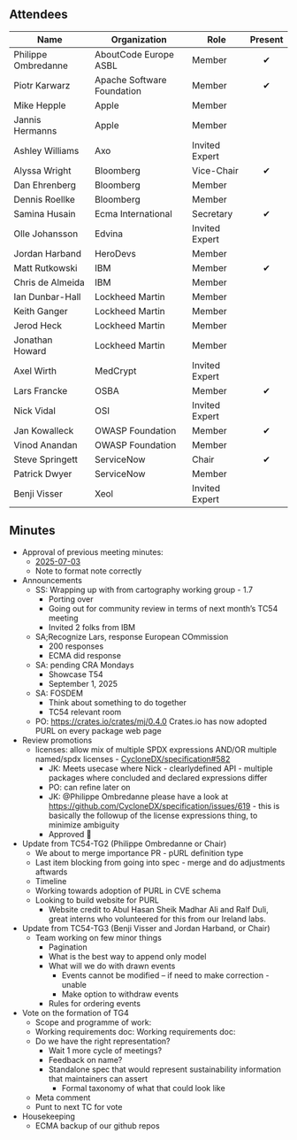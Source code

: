## Attendees

| Name                | Organization               | Role           | Present  |
|---------------------|----------------------------|----------------|:--------:|
| Philippe Ombredanne | AboutCode Europe ASBL      | Member         | &#x2714; |
| Piotr Karwarz       | Apache Software Foundation | Member         | &#x2714; |
| Mike Hepple         | Apple                      | Member         |          |
| Jannis Hermanns     | Apple                      | Member         |          |
| Ashley Williams     | Axo                        | Invited Expert |          |
| Alyssa Wright       | Bloomberg                  | Vice-Chair     | &#x2714; |
| Dan Ehrenberg       | Bloomberg                  | Member         |          |
| Dennis Roellke      | Bloomberg                  | Member         |          |
| Samina Husain       | Ecma International         | Secretary      | &#x2714; |
| Olle Johansson      | Edvina                     | Invited Expert |          |
| Jordan Harband      | HeroDevs                   | Member         |          |
| Matt Rutkowski      | IBM                        | Member         | &#x2714; |
| Chris de Almeida    | IBM                        | Member         |          |
| Ian Dunbar-Hall     | Lockheed Martin            | Member         |          |
| Keith Ganger        | Lockheed Martin            | Member         |          |
| Jerod Heck          | Lockheed Martin            | Member         |          |
| Jonathan Howard     | Lockheed Martin            | Member         |          |
| Axel Wirth          | MedCrypt                   | Invited Expert |          |
| Lars Francke        | OSBA                       | Member         | &#x2714; |
| Nick Vidal          | OSI                        | Invited Expert |          |
| Jan Kowalleck       | OWASP Foundation           | Member         | &#x2714; |
| Vinod Anandan       | OWASP Foundation           | Member         |          |
| Steve Springett     | ServiceNow                 | Chair          | &#x2714; |
| Patrick Dwyer       | ServiceNow                 | Member         |          |
| Benji Visser        | Xeol                       | Invited Expert |          |

## Minutes

* Approval of previous meeting minutes:
    * [2025-07-03](https://github.com/Ecma-TC54/meetings/blob/main/2025/2025-07-03-minutes.md)
    * Note to format note correctly
* Announcements
    * SS: Wrapping up with from cartography working group - 1.7
        * Porting over
        * Going out for community review in terms of next month’s TC54 meeting
        * Invited 2 folks from IBM
    * SA;Recognize Lars, response European COmmission
        * 200 responses
        * ECMA did response
    * SA: pending CRA Mondays
        * Showcase T54
        * September 1, 2025
    * SA: FOSDEM
        * Think about something to do together
        * TC54 relevant room
    * PO:  https://crates.io/crates/mj/0.4.0  Crates.io has now adopted PURL on every package web page
* Review promotions
    * licenses: allow mix of multiple SPDX expressions AND/OR multiple named/spdx licenses - [CycloneDX/specification#582](https://github.com/CycloneDX/specification/pull/582)
       * JK: Meets usecase where Nick - clearlydefined API - multiple packages where concluded and declared expressions differ
       * PO: can refine later on
       * JK: @Philippe Ombredanne please have a look at https://github.com/CycloneDX/specification/issues/619 - this is basically the followup of the license expressions thing, to minimize ambiguity
       * Approved 🚀
* Update from TC54-TG2 (Philippe Ombredanne or Chair)
    * We about to merge importance PR - pURL definition type
    * Last item blocking from going into spec - merge and do adjustments aftwards
    * Timeline
    * Working towards adoption of PURL in CVE schema
    * Looking to build website for PURL
        * Website credit to Abul Hasan Sheik Madhar Ali and Ralf Duli, great interns who volunteered for this from our Ireland labs.
* Update from TC54-TG3 (Benji Visser and Jordan Harband, or Chair)
    * Team working on few minor things
        * Pagination
        * What is the best way to append only model
        * What will we do with drawn events
            * Events cannot be modified – if need to make correction - unable
            * Make option to withdraw events
        * Rules for ordering events
* Vote on the formation of TG4
    * Scope and programme of work:
    * Working requirements doc: Working requirements doc:
    * Do we have the right representation?
        * Wait 1 more cycle of meetings?
        * Feedback on name?
        * Standalone spec that would represent sustainability information that maintainers can assert
            * Formal taxonomy of what that could look like
    * Meta comment
    * Punt to next TC for vote
* Housekeeping
    * ECMA backup of our github repos 
